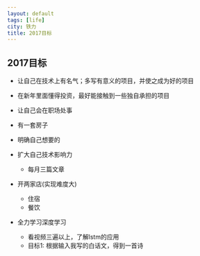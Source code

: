 ```yaml
---
layout: default
tags: [life]
city: 铁力 
title: 2017目标 
---
```


2017目标
----------
+ 让自己在技术上有名气；多写有意义的项目，并使之成为好的项目
+ 在新年里面懂得投资，最好能接触到一些独自承担的项目
+ 让自己会在职场处事
+ 有一套房子
+ 明确自己想要的
+ 扩大自己技术影响力
	+ 每月三篇文章
+ 开两家店(实现难度大)
    + 住宿
    + 餐饮

+ 全力学习深度学习
	+ 看视频三遍以上，了解lstm的应用
	+ 目标1: 根据输入我写的白话文，得到一首诗

